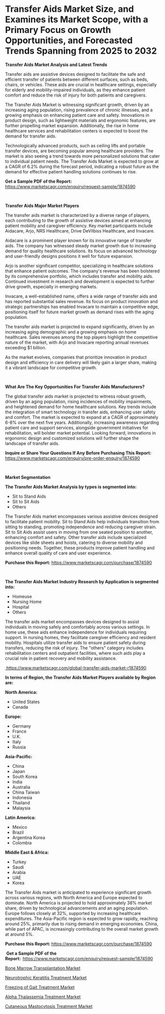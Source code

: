 <p><h1>Transfer Aids Market Size, and Examines its Market Scope, with a Primary Focus on Growth Opportunities, and Forecasted Trends Spanning from 2025 to 2032</h1></p><p><strong>Transfer Aids Market Analysis and Latest Trends</strong></p>
<p><p>Transfer aids are assistive devices designed to facilitate the safe and efficient transfer of patients between different surfaces, such as beds, chairs, or vehicles. These aids are crucial in healthcare settings, especially for elderly and mobility-impaired individuals, as they enhance patient comfort and reduce the risk of injury for both patients and caregivers.</p><p>The Transfer Aids Market is witnessing significant growth, driven by an increasing aging population, rising prevalence of chronic illnesses, and a growing emphasis on enhancing patient care and safety. Innovations in product design, such as lightweight materials and ergonomic features, are further propelling market expansion. Additionally, the rise in home healthcare services and rehabilitation centers is expected to boost the demand for transfer aids.</p><p>Technologically advanced products, such as ceiling lifts and portable transfer devices, are becoming popular among healthcare providers. The market is also seeing a trend towards more personalized solutions that cater to individual patient needs. The Transfer Aids Market is expected to grow at a CAGR of 6.2% during the forecast period, indicating a robust future as the demand for effective patient handling solutions continues to rise.</p></p>
<p><strong>Get a Sample PDF of the Report:&nbsp;</strong> <a href="https://www.marketscagr.com/enquiry/request-sample/1874590?utm_campaign=3495&utm_medium=2&utm_source=Github&utm_content=ia&utm_term=05042025&utm_id=transfer-aids">https://www.marketscagr.com/enquiry/request-sample/1874590</a></p>
<p>&nbsp;</p>
<p><strong>Transfer Aids Major Market Players</strong></p>
<p><p>The transfer aids market is characterized by a diverse range of players, each contributing to the growth of assistive devices aimed at enhancing patient mobility and caregiver efficiency. Key market participants include Aidacare, Arjo, NRS Healthcare, Drive DeVilbiss Healthcare, and Invacare.</p><p>Aidacare is a prominent player known for its innovative range of transfer aids. The company has witnessed steady market growth due to increasing demand for quality healthcare solutions. Its focus on advanced technology and user-friendly designs positions it well for future expansion.</p><p>Arjo is another significant competitor, specializing in healthcare solutions that enhance patient outcomes. The company's revenue has been bolstered by its comprehensive portfolio, which includes transfer and mobility aids. Continued investment in research and development is expected to further drive growth, especially in emerging markets.</p><p>Invacare, a well-established name, offers a wide range of transfer aids and has reported substantial sales revenue. Its focus on product innovation and strategic partnerships has enabled Invacare to maintain a competitive edge, positioning itself for future market growth as demand rises with the aging population.</p><p>The transfer aids market is projected to expand significantly, driven by an increasing aging demographic and a growing emphasis on home healthcare. Sales revenues among the top players highlight the competitive nature of the market, with Arjo and Invacare reporting annual revenues exceeding $1 billion.</p><p>As the market evolves, companies that prioritize innovation in product design and efficiency in care delivery will likely gain a larger share, making it a vibrant landscape for competitive growth.</p></p>
<p>&nbsp;</p>
<p><strong>What Are The Key Opportunities For Transfer Aids Manufacturers?</strong></p>
<p><p>The global transfer aids market is projected to witness robust growth, driven by an aging population, rising incidences of mobility impairments, and heightened demand for home healthcare solutions. Key trends include the integration of smart technology in transfer aids, enhancing user safety and comfort. The market is expected to expand at a CAGR of approximately 6-8% over the next five years. Additionally, increasing awareness regarding patient care and support services, alongside government initiatives for rehabilitation, will bolster market potential. Looking forward, innovations in ergonomic design and customized solutions will further shape the landscape of transfer aids.</p></p>
<p><strong>Inquire or Share Your Questions If Any Before Purchasing This Report:</strong> <a href="https://www.marketscagr.com/enquiry/pre-order-enquiry/1874590?utm_campaign=3495&utm_medium=2&utm_source=Github&utm_content=ia&utm_term=05042025&utm_id=transfer-aids">https://www.marketscagr.com/enquiry/pre-order-enquiry/1874590</a></p>
<p>&nbsp;</p>
<p><strong>Market Segmentation</strong></p>
<p><strong>The Transfer Aids Market Analysis by types is segmented into:</strong></p>
<p><ul><li>Sit to Stand Aids</li><li>Sit to Sit Aids</li><li>Others</li></ul></p>
<p><p>The Transfer Aids market encompasses various assistive devices designed to facilitate patient mobility. Sit to Stand Aids help individuals transition from sitting to standing, promoting independence and reducing caregiver strain. Sit to Sit Aids assist users in moving from one seated position to another, enhancing comfort and safety. Other transfer aids include specialized devices like slide sheets and hoists, catering to diverse mobility and positioning needs. Together, these products improve patient handling and enhance overall quality of care and user experience.</p></p>
<p><strong>Purchase this Report:&nbsp;</strong><a href="https://www.marketscagr.com/purchase/1874590?utm_campaign=3495&utm_medium=2&utm_source=Github&utm_content=ia&utm_term=05042025&utm_id=transfer-aids">https://www.marketscagr.com/purchase/1874590</a></p>
<p>&nbsp;</p>
<p><strong>The Transfer Aids Market Industry Research by Application is segmented into:</strong></p>
<p><ul><li>Homeuse</li><li>Nursing Home</li><li>Hospital</li><li>Others</li></ul></p>
<p><p>The transfer aids market encompasses devices designed to assist individuals in moving safely and comfortably across various settings. In home use, these aids enhance independence for individuals requiring support. In nursing homes, they facilitate caregiver efficiency and resident mobility. Hospitals utilize transfer aids to ensure patient safety during transfers, reducing the risk of injury. The "others" category includes rehabilitation centers and outpatient facilities, where such aids play a crucial role in patient recovery and mobility assistance.</p></p>
<p><a href="https://www.marketscagr.com/global-transfer-aids-market-r1874590?utm_campaign=3495&utm_medium=2&utm_source=Github&utm_content=ia&utm_term=05042025&utm_id=transfer-aids">&nbsp;https://www.marketscagr.com/global-transfer-aids-market-r1874590</a></p>
<p><strong>In terms of Region, the Transfer Aids Market Players available by Region are:</strong></p>
<p>
    <p> <strong> North America: </strong>
        <ul>
            <li>United States</li>
            <li>Canada</li>
        </ul>
        </p> 
    <p> <strong> Europe: </strong>
        <ul>
            <li>Germany</li>
            <li>France</li>
            <li>U.K.</li>
            <li>Italy</li>
            <li>Russia</li>
        </ul>
        </p> 
    <p> <strong> Asia-Pacific: </strong>
        <ul>
            <li>China</li>
            <li>Japan</li>
            <li>South Korea</li>
            <li>India</li>
            <li>Australia</li>
            <li>China Taiwan</li>
            <li>Indonesia</li>
            <li>Thailand</li>
            <li>Malaysia</li>
        </ul>
        </p> 
    <p> <strong> Latin America: </strong>
        <ul>
            <li>Mexico</li>
            <li>Brazil</li>
            <li>Argentina Korea</li>
            <li>Colombia</li>
        </ul>
        </p> 
    <p> <strong> Middle East & Africa: </strong>
        <ul>
            <li>Turkey</li>
            <li>Saudi</li>
            <li>Arabia</li>
            <li>UAE</li>
            <li>Korea</li>
        </ul>
    </p>
    </p>
<p><p>The Transfer Aids market is anticipated to experience significant growth across various regions, with North America and Europe expected to dominate. North America is projected to hold approximately 38% market share, driven by technological advancements and an aging population. Europe follows closely at 32%, supported by increasing healthcare expenditures. The Asia-Pacific region is expected to grow rapidly, reaching around 25%, primarily due to rising demand in emerging economies. China, while part of APAC, is increasingly contributing to the overall market growth at around 5%.</p></p>
<p><strong>Purchase this Report: </strong><a href="https://www.marketscagr.com/purchase/1874590?utm_campaign=3495&utm_medium=2&utm_source=Github&utm_content=ia&utm_term=05042025&utm_id=transfer-aids">https://www.marketscagr.com/purchase/1874590</a></p>
<p>&nbsp;<strong>Get a Sample PDF of the Report:&nbsp;&nbsp;</strong><a href="https://www.marketscagr.com/enquiry/request-sample/1874590?utm_campaign=3495&utm_medium=2&utm_source=Github&utm_content=ia&utm_term=05042025&utm_id=transfer-aids">https://www.marketscagr.com/enquiry/request-sample/1874590</a></p>
<p><strong></strong></p>
<p><p><a href="https://www.linkedin.com/pulse/bone-marrow-transplantation-market-analysis-report-global-insights-bi41e?utm_campaign=3495&utm_medium=2&utm_source=Github&utm_content=ia&utm_term=05042025&utm_id=transfer-aids">Bone Marrow Transplantation Market</a></p><p><a href="https://www.linkedin.com/pulse/neurotrophic-keratitis-treatment-market-forecast-key-j7nvc?utm_campaign=3495&utm_medium=2&utm_source=Github&utm_content=ia&utm_term=05042025&utm_id=transfer-aids">Neurotrophic Keratitis Treatment Market</a></p><p><a href="https://www.linkedin.com/pulse/freezing-gait-treatment-market-metrics-like-size-growth-share-pvpdc?utm_campaign=3495&utm_medium=2&utm_source=Github&utm_content=ia&utm_term=05042025&utm_id=transfer-aids">Freezing of Gait Treatment Market</a></p><p><a href="https://www.linkedin.com/pulse/research-report-value-market-segmentation-share-analysis-alpha-dzfbc?utm_campaign=3495&utm_medium=2&utm_source=Github&utm_content=ia&utm_term=05042025&utm_id=transfer-aids">Alpha Thalassemia Treatment Market</a></p><p><a href="https://www.linkedin.com/pulse/comprehensive-cutaneous-mastocytosis-treatment-report-industry-izsde?utm_campaign=3495&utm_medium=2&utm_source=Github&utm_content=ia&utm_term=05042025&utm_id=transfer-aids">Cutaneous Mastocytosis Treatment Market</a></p></p>